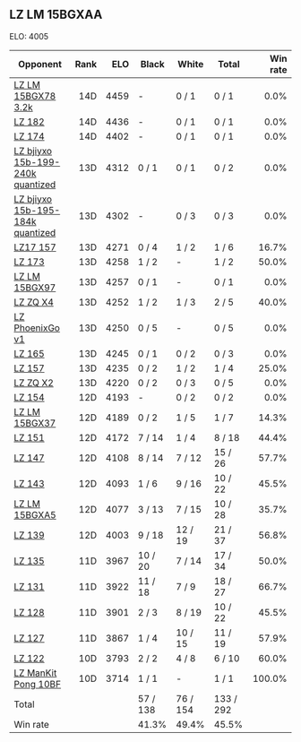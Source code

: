 ## LZ LM 15BGXAA ##

ELO: 4005

Opponent | Rank | ELO | Black | White | Total | Win rate
---------|-----:|----:|-------|-------|-------|-------:
[LZ LM 15BGX78 3.2k](LZ%20LM%2015BGX78%203.2k.md) | 14D | 4459 | - | 0 / 1 | 0 / 1 | 0.0%
[LZ 182](LZ%20182.md) | 14D | 4436 | - | 0 / 1 | 0 / 1 | 0.0%
[LZ 174](LZ%20174.md) | 14D | 4402 | - | 0 / 1 | 0 / 1 | 0.0%
[LZ bjiyxo 15b-199-240k quantized](LZ%20bjiyxo%2015b-199-240k%20quantized.md) | 13D | 4312 | 0 / 1 | 0 / 1 | 0 / 2 | 0.0%
[LZ bjiyxo 15b-195-184k quantized](LZ%20bjiyxo%2015b-195-184k%20quantized.md) | 13D | 4302 | - | 0 / 3 | 0 / 3 | 0.0%
[LZ17 157](LZ17%20157.md) | 13D | 4271 | 0 / 4 | 1 / 2 | 1 / 6 | 16.7%
[LZ 173](LZ%20173.md) | 13D | 4258 | 1 / 2 | - | 1 / 2 | 50.0%
[LZ LM 15BGX97](LZ%20LM%2015BGX97.md) | 13D | 4257 | 0 / 1 | - | 0 / 1 | 0.0%
[LZ ZQ X4](LZ%20ZQ%20X4.md) | 13D | 4252 | 1 / 2 | 1 / 3 | 2 / 5 | 40.0%
[LZ PhoenixGo v1](LZ%20PhoenixGo%20v1.md) | 13D | 4250 | 0 / 5 | - | 0 / 5 | 0.0%
[LZ 165](LZ%20165.md) | 13D | 4245 | 0 / 1 | 0 / 2 | 0 / 3 | 0.0%
[LZ 157](LZ%20157.md) | 13D | 4235 | 0 / 2 | 1 / 2 | 1 / 4 | 25.0%
[LZ ZQ X2](LZ%20ZQ%20X2.md) | 13D | 4220 | 0 / 2 | 0 / 3 | 0 / 5 | 0.0%
[LZ 154](LZ%20154.md) | 12D | 4193 | - | 0 / 2 | 0 / 2 | 0.0%
[LZ LM 15BGX37](LZ%20LM%2015BGX37.md) | 12D | 4189 | 0 / 2 | 1 / 5 | 1 / 7 | 14.3%
[LZ 151](LZ%20151.md) | 12D | 4172 | 7 / 14 | 1 / 4 | 8 / 18 | 44.4%
[LZ 147](LZ%20147.md) | 12D | 4108 | 8 / 14 | 7 / 12 | 15 / 26 | 57.7%
[LZ 143](LZ%20143.md) | 12D | 4093 | 1 / 6 | 9 / 16 | 10 / 22 | 45.5%
[LZ LM 15BGXA5](LZ%20LM%2015BGXA5.md) | 12D | 4077 | 3 / 13 | 7 / 15 | 10 / 28 | 35.7%
[LZ 139](LZ%20139.md) | 12D | 4003 | 9 / 18 | 12 / 19 | 21 / 37 | 56.8%
[LZ 135](LZ%20135.md) | 11D | 3967 | 10 / 20 | 7 / 14 | 17 / 34 | 50.0%
[LZ 131](LZ%20131.md) | 11D | 3922 | 11 / 18 | 7 / 9 | 18 / 27 | 66.7%
[LZ 128](LZ%20128.md) | 11D | 3901 | 2 / 3 | 8 / 19 | 10 / 22 | 45.5%
[LZ 127](LZ%20127.md) | 11D | 3867 | 1 / 4 | 10 / 15 | 11 / 19 | 57.9%
[LZ 122](LZ%20122.md) | 10D | 3793 | 2 / 2 | 4 / 8 | 6 / 10 | 60.0%
[LZ ManKit Pong 10BF](LZ%20ManKit%20Pong%2010BF.md) | 10D | 3714 | 1 / 1 | - | 1 / 1 | 100.0%
Total | | | 57 / 138 | 76 / 154 | 133 / 292 | 
Win rate| | | 41.3% | 49.4% | 45.5% | 
